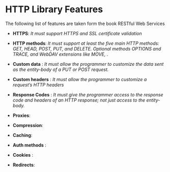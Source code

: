 # HTTP Library Features
The following list of features are taken form the book RESTful Web Services

* **HTTPS**: _It must support HTTPS and SSL certificate validation_

* **HTTP methods**: _It must support at least the five main HTTP methods: GET, HEAD, POST, PUT, and DELETE. Optional methods
                 OPTIONS and TRACE, and WebDAV extensions like MOVE, ._
* **Custom data** : _It must allow the programmer to customize the data sent as the entity-body of a
PUT or POST request._
* **Custom headers**  : _It must allow the programmer to customize a request’s HTTP headers_
* **Response Codes** :  _It must give the programmer access to the response code and headers of an HTTP
response; not just access to the entity-body._
* **Proxies**:
* **Compression**:
* **Caching**:
* **Auth methods** : 
* **Cookies** :
* **Redirects**: